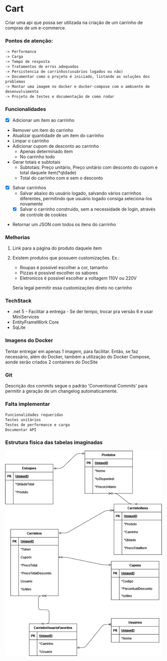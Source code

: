# Cart

Criar uma api que possa ser utilizada na criação de um carrinho de compras de um e-commerce.

### Pontos de atenção:
    -> Performance
    -> Carga
    -> Tempo de resposta
    -> Tratamentos de erros adequados
    -> Persistencia de carrinhos(usuários logados ou não)  
    -> Documentar como o projeto é iniciado, listando as soluções dos problemas
    -> Montar uma imagem no docker e docker-compose com o ambiente de desenvolvimento
    -> Projeto de testes e documentação de como rodar

### Funcionalidades
- [x] Adicionar um item ao carrinho
- Remover um item do carrinho
- Atualizar quantidade de um item do carrinho
- Limpar o carrinho
- Adicionar cupom de desconto ao carrinho
    - Apenas determinado item
    - No carrinho todo
- Gerar totais e subtotais
    - Subtotais: Preço unitário, Preço unitário com desconto do cupom e total daquele item(*qtdade)
    - Total do carrinho com e sem o desconto
- [x] Salvar carrinhos 
    - Salvar abaixo do usuário logado, salvando vários carrinhos diferentes, permitindo que usuário logado consiga seleciona-los novamente
    - [x] Salvar o carrinho construido, sem a necessidade de login, através de controle de cookies
- Retornar um JSON com todos os itens do carrinho


### Melhorias
1. Link para a página do produto daquele item
2. Existem produtos que possuem customizações. Ex.: 
    - Roupas é possível escolher a cor, tamanho
    - Pizzas é possível escolher os sabores
    - Eletronicos é possível escolher a voltagem 110V ou 220V
    
    Seria legal permitir essa customizações direto no carrinho

### TechStack
- .net 5 - Facilitar a entrega - Se der tempo, trocar pra versão 6 e usar MiniServices
- EntityFrameWork Core
- SqLite

### Imagens do Docker
Tentar entregar em apenas 1 imagem, para facilitar. 
Então, se faz necessário, além do Docker, também a utilização do Docker Compose, aonde serão criados 2 containers do DocSite

### Git
Descrição dos commits segue o padrão 'Conventional Commits' para permitir a geração de um changelog automaticamente.

### Falta implementar
    Funcionalidades requeridas
    Testes unitários
    Testes de performance e carga
    Documentar API

### Estrutura fisica das tabelas imaginadas
![Tabelas](https://github.com/andersonr/Cart/blob/main/Diagrama%20visual.png)
